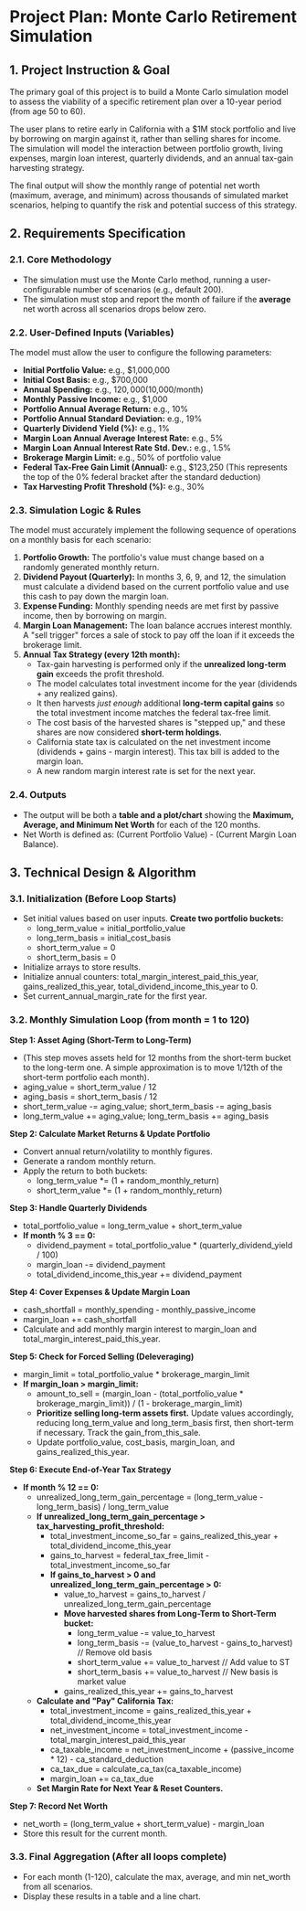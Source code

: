 # **Project Plan: Monte Carlo Retirement Simulation**

## **1\. Project Instruction & Goal**

The primary goal of this project is to build a Monte Carlo simulation model to assess the viability of a specific retirement plan over a 10-year period (from age 50 to 60).

The user plans to retire early in California with a $1M stock portfolio and live by borrowing on margin against it, rather than selling shares for income. The simulation will model the interaction between portfolio growth, living expenses, margin loan interest, quarterly dividends, and an annual tax-gain harvesting strategy.

The final output will show the monthly range of potential net worth (maximum, average, and minimum) across thousands of simulated market scenarios, helping to quantify the risk and potential success of this strategy.

## **2\. Requirements Specification**

### **2.1. Core Methodology**

* The simulation must use the Monte Carlo method, running a user-configurable number of scenarios (e.g., default 200).  
* The simulation must stop and report the month of failure if the **average** net worth across all scenarios drops below zero.

### **2.2. User-Defined Inputs (Variables)**

The model must allow the user to configure the following parameters:

* **Initial Portfolio Value:** e.g., $1,000,000  
* **Initial Cost Basis:** e.g., $700,000  
* **Annual Spending:** e.g., $120,000 ($10,000/month)  
* **Monthly Passive Income:** e.g., $1,000  
* **Portfolio Annual Average Return:** e.g., 10%  
* **Portfolio Annual Standard Deviation:** e.g., 19%  
* **Quarterly Dividend Yield (%):** e.g., 1%  
* **Margin Loan Annual Average Interest Rate:** e.g., 5%  
* **Margin Loan Annual Interest Rate Std. Dev.:** e.g., 1.5%  
* **Brokerage Margin Limit:** e.g., 50% of portfolio value  
* **Federal Tax-Free Gain Limit (Annual):** e.g., $123,250 (This represents the top of the 0% federal bracket after the standard deduction)  
* **Tax Harvesting Profit Threshold (%):** e.g., 30%

### **2.3. Simulation Logic & Rules**

The model must accurately implement the following sequence of operations on a monthly basis for each scenario:

1. **Portfolio Growth:** The portfolio's value must change based on a randomly generated monthly return.  
2. **Dividend Payout (Quarterly):** In months 3, 6, 9, and 12, the simulation must calculate a dividend based on the current portfolio value and use this cash to pay down the margin loan.  
3. **Expense Funding:** Monthly spending needs are met first by passive income, then by borrowing on margin.  
4. **Margin Loan Management:** The loan balance accrues interest monthly. A "sell trigger" forces a sale of stock to pay off the loan if it exceeds the brokerage limit.  
5. **Annual Tax Strategy (every 12th month):**  
   * Tax-gain harvesting is performed only if the **unrealized long-term gain** exceeds the profit threshold.  
   * The model calculates total investment income for the year (dividends \+ any realized gains).  
   * It then harvests *just enough* additional **long-term capital gains** so the total investment income matches the federal tax-free limit.  
   * The cost basis of the harvested shares is "stepped up," and these shares are now considered **short-term holdings**.  
   * California state tax is calculated on the net investment income (dividends \+ gains \- margin interest). This tax bill is added to the margin loan.  
   * A new random margin interest rate is set for the next year.

### **2.4. Outputs**

* The output will be both a **table and a plot/chart** showing the **Maximum, Average, and Minimum Net Worth** for each of the 120 months.  
* Net Worth is defined as: (Current Portfolio Value) \- (Current Margin Loan Balance).

## **3\. Technical Design & Algorithm**

### **3.1. Initialization (Before Loop Starts)**

* Set initial values based on user inputs. **Create two portfolio buckets:**  
  * long\_term\_value \= initial\_portfolio\_value  
  * long\_term\_basis \= initial\_cost\_basis  
  * short\_term\_value \= 0  
  * short\_term\_basis \= 0  
* Initialize arrays to store results.  
* Initialize annual counters: total\_margin\_interest\_paid\_this\_year, gains\_realized\_this\_year, total\_dividend\_income\_this\_year to 0\.  
* Set current\_annual\_margin\_rate for the first year.

### **3.2. Monthly Simulation Loop (from month \= 1 to 120\)**

**Step 1: Asset Aging (Short-Term to Long-Term)**

* (This step moves assets held for 12 months from the short-term bucket to the long-term one. A simple approximation is to move 1/12th of the short-term portfolio each month).  
* aging\_value \= short\_term\_value / 12  
* aging\_basis \= short\_term\_basis / 12  
* short\_term\_value \-= aging\_value; short\_term\_basis \-= aging\_basis  
* long\_term\_value \+= aging\_value; long\_term\_basis \+= aging\_basis

**Step 2: Calculate Market Returns & Update Portfolio**

* Convert annual return/volatility to monthly figures.  
* Generate a random monthly return.  
* Apply the return to both buckets:  
  * long\_term\_value \*= (1 \+ random\_monthly\_return)  
  * short\_term\_value \*= (1 \+ random\_monthly\_return)

**Step 3: Handle Quarterly Dividends**

* total\_portfolio\_value \= long\_term\_value \+ short\_term\_value  
* **If month % 3 \== 0:**  
  * dividend\_payment \= total\_portfolio\_value \* (quarterly\_dividend\_yield / 100\)  
  * margin\_loan \-= dividend\_payment  
  * total\_dividend\_income\_this\_year \+= dividend\_payment

**Step 4: Cover Expenses & Update Margin Loan**

* cash\_shortfall \= monthly\_spending \- monthly\_passive\_income  
* margin\_loan \+= cash\_shortfall  
* Calculate and add monthly margin interest to margin\_loan and total\_margin\_interest\_paid\_this\_year.

**Step 5: Check for Forced Selling (Deleveraging)**

* margin\_limit \= total\_portfolio\_value \* brokerage\_margin\_limit  
* **If margin\_loan \> margin\_limit:**  
  * amount\_to\_sell \= (margin\_loan \- (total\_portfolio\_value \* brokerage\_margin\_limit)) / (1 \- brokerage\_margin\_limit)  
  * **Prioritize selling long-term assets first.** Update values accordingly, reducing long\_term\_value and long\_term\_basis first, then short-term if necessary. Track the gain\_from\_this\_sale.  
  * Update portfolio\_value, cost\_basis, margin\_loan, and gains\_realized\_this\_year.

**Step 6: Execute End-of-Year Tax Strategy**

* **If month % 12 \== 0:**  
  * unrealized\_long\_term\_gain\_percentage \= (long\_term\_value \- long\_term\_basis) / long\_term\_value  
  * **If unrealized\_long\_term\_gain\_percentage \> tax\_harvesting\_profit\_threshold:**  
    * total\_investment\_income\_so\_far \= gains\_realized\_this\_year \+ total\_dividend\_income\_this\_year  
    * gains\_to\_harvest \= federal\_tax\_free\_limit \- total\_investment\_income\_so\_far  
    * **If gains\_to\_harvest \> 0 and unrealized\_long\_term\_gain\_percentage \> 0:**  
      * value\_to\_harvest \= gains\_to\_harvest / unrealized\_long\_term\_gain\_percentage  
      * **Move harvested shares from Long-Term to Short-Term bucket:**  
        * long\_term\_value \-= value\_to\_harvest  
        * long\_term\_basis \-= (value\_to\_harvest \- gains\_to\_harvest) // Remove old basis  
        * short\_term\_value \+= value\_to\_harvest // Add value to ST  
        * short\_term\_basis \+= value\_to\_harvest // New basis is market value  
      * gains\_realized\_this\_year \+= gains\_to\_harvest  
  * **Calculate and "Pay" California Tax:**  
    * total\_investment\_income \= gains\_realized\_this\_year \+ total\_dividend\_income\_this\_year  
    * net\_investment\_income \= total\_investment\_income \- total\_margin\_interest\_paid\_this\_year  
    * ca\_taxable\_income \= net\_investment\_income \+ (passive\_income \* 12\) \- ca\_standard\_deduction  
    * ca\_tax\_due \= calculate\_ca\_tax(ca\_taxable\_income)  
    * margin\_loan \+= ca\_tax\_due  
  * **Set Margin Rate for Next Year & Reset Counters.**

**Step 7: Record Net Worth**

* net\_worth \= (long\_term\_value \+ short\_term\_value) \- margin\_loan  
* Store this result for the current month.

### **3.3. Final Aggregation (After all loops complete)**

* For each month (1-120), calculate the max, average, and min net\_worth from all scenarios.  
* Display these results in a table and a line chart.